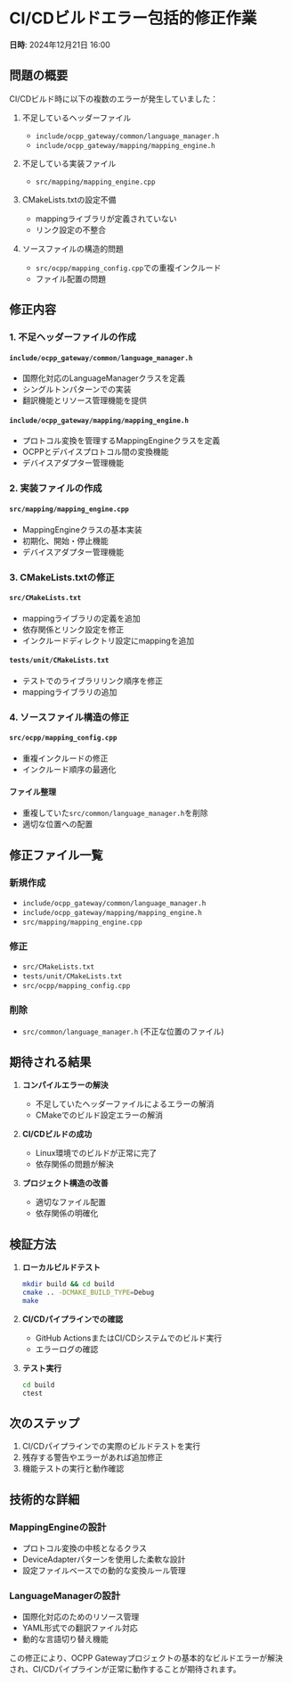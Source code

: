 # CI/CDビルドエラー包括的修正作業

**日時**: 2024年12月21日 16:00

## 問題の概要

CI/CDビルド時に以下の複数のエラーが発生していました：

1. 不足しているヘッダーファイル
   - `include/ocpp_gateway/common/language_manager.h`
   - `include/ocpp_gateway/mapping/mapping_engine.h`

2. 不足している実装ファイル
   - `src/mapping/mapping_engine.cpp`

3. CMakeLists.txtの設定不備
   - mappingライブラリが定義されていない
   - リンク設定の不整合

4. ソースファイルの構造的問題
   - `src/ocpp/mapping_config.cpp`での重複インクルード
   - ファイル配置の問題

## 修正内容

### 1. 不足ヘッダーファイルの作成

#### `include/ocpp_gateway/common/language_manager.h`
- 国際化対応のLanguageManagerクラスを定義
- シングルトンパターンでの実装
- 翻訳機能とリソース管理機能を提供

#### `include/ocpp_gateway/mapping/mapping_engine.h`
- プロトコル変換を管理するMappingEngineクラスを定義
- OCPPとデバイスプロトコル間の変換機能
- デバイスアダプター管理機能

### 2. 実装ファイルの作成

#### `src/mapping/mapping_engine.cpp`
- MappingEngineクラスの基本実装
- 初期化、開始・停止機能
- デバイスアダプター管理機能

### 3. CMakeLists.txtの修正

#### `src/CMakeLists.txt`
- mappingライブラリの定義を追加
- 依存関係とリンク設定を修正
- インクルードディレクトリ設定にmappingを追加

#### `tests/unit/CMakeLists.txt`
- テストでのライブラリリンク順序を修正
- mappingライブラリの追加

### 4. ソースファイル構造の修正

#### `src/ocpp/mapping_config.cpp`
- 重複インクルードの修正
- インクルード順序の最適化

#### ファイル整理
- 重複していた`src/common/language_manager.h`を削除
- 適切な位置への配置

## 修正ファイル一覧

### 新規作成
- `include/ocpp_gateway/common/language_manager.h`
- `include/ocpp_gateway/mapping/mapping_engine.h`
- `src/mapping/mapping_engine.cpp`

### 修正
- `src/CMakeLists.txt`
- `tests/unit/CMakeLists.txt`
- `src/ocpp/mapping_config.cpp`

### 削除
- `src/common/language_manager.h` (不正な位置のファイル)

## 期待される結果

1. **コンパイルエラーの解決**
   - 不足していたヘッダーファイルによるエラーの解消
   - CMakeでのビルド設定エラーの解消

2. **CI/CDビルドの成功**
   - Linux環境でのビルドが正常に完了
   - 依存関係の問題が解決

3. **プロジェクト構造の改善**
   - 適切なファイル配置
   - 依存関係の明確化

## 検証方法

1. **ローカルビルドテスト**
   ```bash
   mkdir build && cd build
   cmake .. -DCMAKE_BUILD_TYPE=Debug
   make
   ```

2. **CI/CDパイプラインでの確認**
   - GitHub ActionsまたはCI/CDシステムでのビルド実行
   - エラーログの確認

3. **テスト実行**
   ```bash
   cd build
   ctest
   ```

## 次のステップ

1. CI/CDパイプラインでの実際のビルドテストを実行
2. 残存する警告やエラーがあれば追加修正
3. 機能テストの実行と動作確認

## 技術的な詳細

### MappingEngineの設計
- プロトコル変換の中核となるクラス
- DeviceAdapterパターンを使用した柔軟な設計
- 設定ファイルベースでの動的な変換ルール管理

### LanguageManagerの設計
- 国際化対応のためのリソース管理
- YAML形式での翻訳ファイル対応
- 動的な言語切り替え機能

この修正により、OCPP Gatewayプロジェクトの基本的なビルドエラーが解決され、CI/CDパイプラインが正常に動作することが期待されます。 